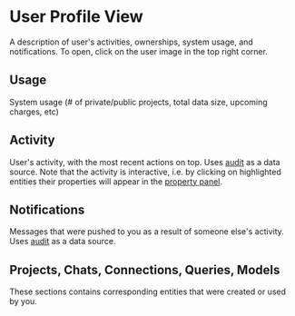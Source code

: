<!-- TITLE: User Profile View -->
<!-- SUBTITLE: -->

# User Profile View

A description of user's activities, ownerships, system usage, and notifications. To open, click on the user
image in the top right corner.
 
## Usage 

System usage (# of private/public projects, total data size, upcoming charges, etc)

## Activity 

User's activity, with the most recent actions on top. Uses [audit](../govern/audit.md) as a data source. Note 
 that the activity is interactive, i.e. by clicking on highlighted entities their properties will appear in the
 [property panel](../features/property-panel.md).

## Notifications 

Messages that were pushed to you as a result of someone else's activity. Uses [audit](../govern/audit.md) as a 
data source.

## Projects, Chats, Connections, Queries, Models

These sections contains corresponding entities that were created or used by you.
